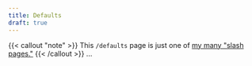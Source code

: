```yaml
---
title: Defaults
draft: true
---
```

{{< callout "note" >}}
This `/defaults` page is just one of [my many "slash pages."](/slashes)
{{< /callout >}}
...

